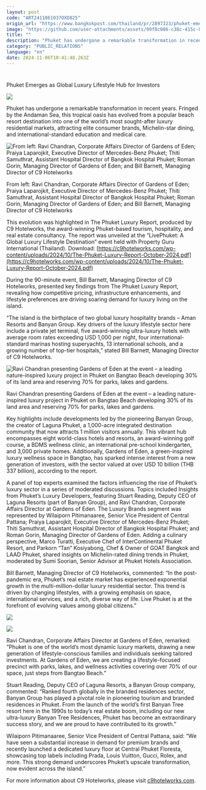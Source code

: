 ```yaml
---
layout: post
code: "ART2411061037OXD825"
origin_url: "https://www.bangkokpost.com/thailand/pr/2897323/phuket-emerges-as-global-luxury-lifestyle-hub-for-investors"
image: "https://github.com/user-attachments/assets/09f8c086-c38c-415c-8338-5e16e16c269a"
title: ""
description: "Phuket has undergone a remarkable transformation in recent years. Fringed by the Andaman Sea, this tropical oasis has evolved from a popular beach resort destination into one of the world’s most sought-after luxury residential markets, attracting elite consumer brands, Michelin-star dining, and international-standard education and medical care."
category: "PUBLIC_RELATIONS"
language: "en"
date: 2024-11-06T10:41:48.263Z
---
```


# 

Phuket Emerges as Global Luxury Lifestyle Hub for Investors

![](https://static.bangkokpost.com/media/content/20241106/c1_2897323.jpg)

Phuket has undergone a remarkable transformation in recent years. Fringed by the Andaman Sea, this tropical oasis has evolved from a popular beach resort destination into one of the world’s most sought-after luxury residential markets, attracting elite consumer brands, Michelin-star dining, and international-standard education and medical care.

![From left: Ravi Chandran, Corporate Affairs Director of Gardens of Eden; Praiya Laparojkit, Executive Director of Mercedes-Benz Phuket; Thiti Samuthrat, Assistant Hospital Director of Bangkok Hospital Phuket; Roman Gorin, Managing Director of Gardens of Eden; and Bill Barnett, Managing Director of C9 Hotelworks](https://static.bangkokpost.com/media/content/20241106/5335868.png)

From left: Ravi Chandran, Corporate Affairs Director of Gardens of Eden; Praiya Laparojkit, Executive Director of Mercedes-Benz Phuket; Thiti Samuthrat, Assistant Hospital Director of Bangkok Hospital Phuket; Roman Gorin, Managing Director of Gardens of Eden; and Bill Barnett, Managing Director of C9 Hotelworks

This evolution was highlighted in The Phuket Luxury Report, produced by C9 Hotelworks, the award-winning Phuket-based tourism, hospitality, and real estate consultancy. The report was unveiled at the “LivePhuket: A Global Luxury Lifestyle Destination” event held with Property Guru International (Thailand). Download: [https://c9hotelworks.com/wp-content/uploads/2024/10/The-Phuket-Luxury-Report-October-2024.pdf](https://c9hotelworks.com/wp-content/uploads/2024/10/The-Phuket-Luxury-Report-October-2024.pdf)

During the 90-minute event, Bill Barnett, Managing Director of C9 Hotelworks, presented key findings from The Phuket Luxury Report, revealing how competitive pricing, infrastructure enhancements, and lifestyle preferences are driving soaring demand for luxury living on the island.

“The island is the birthplace of two global luxury hospitality brands – Aman Resorts and Banyan Group. Key drivers of the luxury lifestyle sector here include a private jet terminal, five award-winning ultra-luxury hotels with average room rates exceeding USD 1,000 per night, four international-standard marinas hosting superyachts, 13 international schools, and a growing number of top-tier hospitals,” stated Bill Barnett, Managing Director of C9 Hotelworks.

![Ravi Chandran presenting Gardens of Eden at the event – a leading nature-inspired luxury project in Phuket on Bangtao Beach developing 30% of its land area and reserving 70% for parks, lakes and gardens.](https://github.com/user-attachments/assets/8e5d5fb8-a49e-46c4-b2cc-e81d5fd2fc65)

Ravi Chandran presenting Gardens of Eden at the event – a leading nature-inspired luxury project in Phuket on Bangtao Beach developing 30% of its land area and reserving 70% for parks, lakes and gardens.

Key highlights include developments led by the pioneering Banyan Group, the creator of Laguna Phuket, a 1,000-acre integrated destination community that now attracts 1 million visitors annually. This vibrant hub encompasses eight world-class hotels and resorts, an award-winning golf course, a BDMS wellness clinic, an international pre-school kindergarten, and 3,000 private homes. Additionally, Gardens of Eden, a green-inspired luxury wellness space in Bangtao, has sparked intense interest from a new generation of investors, with the sector valued at over USD 10 billion (THB 337 billion), according to the report.

A panel of top experts examined the factors influencing the rise of Phuket’s luxury sector in a series of moderated discussions. Topics included Insights from Phuket’s Luxury Developers, featuring Stuart Reading, Deputy CEO of Laguna Resorts (part of Banyan Group), and Ravi Chandran, Corporate Affairs Director at Gardens of Eden. The Luxury Brands segment was represented by Wilaiporn Pitimanaaree, Senior Vice President of Central Pattana; Praiya Laparojkit, Executive Director of Mercedes-Benz Phuket; Thiti Samuthrat, Assistant Hospital Director of Bangkok Hospital Phuket; and Roman Gorin, Managing Director of Gardens of Eden. Adding a culinary perspective, Marco Turatti, Executive Chef of InterContinental Phuket Resort, and Parkorn “Tan” Kosiyabong, Chef & Owner of GOAT Bangkok and LAAD Phuket, shared insights on Michelin-rated dining trends in Phuket, moderated by Sumi Soorian, Senior Advisor at Phuket Hotels Association.

Bill Barnett, Managing Director of C9 Hotelworks, commented: “In the post-pandemic era, Phuket’s real estate market has experienced exponential growth in the multi-million-dollar luxury residential sector. This trend is driven by changing lifestyles, with a growing emphasis on space, international services, and a rich, diverse way of life. Live Phuket is at the forefront of evolving values among global citizens.”

![](https://github.com/user-attachments/assets/1d77a1b5-8015-4395-9881-6bca976dfdbe)

![](https://static.bangkokpost.com/media/content/20241106/5335882.png)

Ravi Chandran, Corporate Affairs Director at Gardens of Eden, remarked: “Phuket is one of the world’s most dynamic luxury markets, drawing a new generation of lifestyle-conscious families and individuals seeking tailored investments. At Gardens of Eden, we are creating a lifestyle-focused precinct with parks, lakes, and wellness activities covering over 70% of our space, just steps from Bangtao Beach.”

Stuart Reading, Deputy CEO of Laguna Resorts, a Banyan Group company, commented: “Ranked fourth globally in the branded residences sector, Banyan Group has played a pivotal role in pioneering tourism and branded residences in Phuket. From the launch of the world’s first Banyan Tree resort here in the 1990s to today’s real estate boom, including our new ultra-luxury Banyan Tree Residences, Phuket has become an extraordinary success story, and we are proud to have contributed to its growth.”

Wilaiporn Pitimanaaree, Senior Vice President of Central Pattana, said: “We have seen a substantial increase in demand for premium brands and recently launched a dedicated luxury floor at Central Phuket Floresta, showcasing top labels including Prada, Louis Vuitton, Gucci, Rolex, and more. This strong demand underscores Phuket’s upscale transformation, now evident across the island.”

For more information about C9 Hotelworks, please visit [c9hotelworks.com](http://c9hotelworks.com).